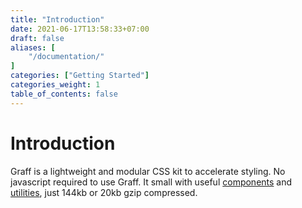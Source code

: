 ```yaml
---
title: "Introduction"
date: 2021-06-17T13:58:33+07:00
draft: false
aliases: [
    "/documentation/"
]
categories: ["Getting Started"]
categories_weight: 1
table_of_contents: false
---
```


# Introduction

Graff is a lightweight and modular CSS kit to accelerate styling. No javascript required to use Graff. It small with useful [components](/documentation/components) and [utilities](/documentation/utilities), just 144kb or 20kb gzip compressed.